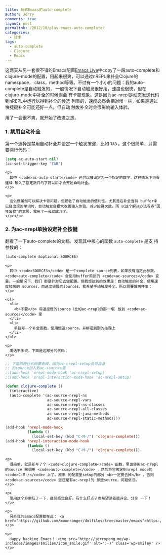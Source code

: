 ```yaml
---
title: 玩转Emacs的auto-complete
author: Jerry
comments: true
layout: post
permalink: /2012/10/play-emacs-auto-complete/
categories:
  - 技术
tags:
  - auto-complete
  - Clojure
  - Emacs
---
```

这两天从另一套很不错的Emacs配置[Emacs Live][1]中copy了一段auto-complete和 clojure-mode的配置，用起来很爽，可以通过nREPL来补全Clojure的namespace， class，method等等。不过有一个小小的问题：我的auto-complete是自动触发的， 一般情况下自动触发很好用，速度也很快，但在clojure-mode中补全的时候则会 有卡顿现象。这是因为ac-nrepl是动态发送代码到nREPL中运行以得到补全的候选 列表的，速度必然会相对慢一些，如果是通过快捷键补全可能还好一点，但自动 触发补全时会很影响输入体验。 

用了一会很不爽，就开始了改进之旅。 

<div id="outline-container-1" class="outline-3">
  <h3 id="sec-1">
    1. 禁用自动补全
  </h3>
  
  <div class="outline-text-3" id="text-1">
    <p>
      第一个选择是禁用自动补全并设定一个触发按键，比如 <code>TAB</code> 。这个很简单，只需 要两行代码：
    </p>
    
```cl
(setq ac-auto-start nil)
(ac-set-trigger-key "TAB")
```
    
    <p>
      其中 <code>ac-auto-start</code> 还可以被设定为一个指定的数字，这种情况下只有连续 输入了指定数目的字符以后才会开始自动补全。
    </p>
    
    <p>
      这么做虽然可以解决卡顿问题，但牺牲了自动触发的便利性。尤其是在补全当前 buffer中已经出现的单词时，自动触发会极大改善输入体验，减少按键次数。所 以这个解决办法有点“因噎废食”的意思，我用了一会就放弃了。
    </p></p>
  </div>
</div>

<div id="outline-container-2" class="outline-3">
  <h3 id="sec-2">
    2. 为ac-nrepl单独设定补全按键
  </h3>
  
  <div class="outline-text-3" id="text-2">
    <p>
      翻看了一下auto-complete的文档，发现其中核心的函数 <code>auto-complete</code> 是支 持参数的：
    </p>
    
```cl
(auto-complete &optional SOURCES)
```
    
    <p>
      其中 <code>SOURCES</code> 是一个complete source列表，如果没有指定此参数， <code>auto-complete</code> 会使用buffer局部的 <code>ac-sources</code> 变量。一般情况下，我们 都是针对它去做配置。但我想达到的效果是：自动触发的补全，使用速度较快的 sources，而速度较慢的sources，我希望手动触发补全。所以需要做两件事：
    </p>
    
    <ol>
      <li>
        <b>不要</b> 将速度慢的source（比如ac-nrepl的那一堆）放到 <code>ac-sources</code> 里
      </li>
      <li>
        单独写一个补全函数，使用慢速source，并绑定到别的按键上
      </li>
    </ol>
    
    <p>
      废话不多说，下面是这部分的代码：
    </p>
    
```cl
;; 下面的两行代码要去掉，因为ac-nrepl-setup会将自身
;; 的source加入到ac-sources里
;;(add-hook 'nrepl-mode-hook 'ac-nrepl-setup)
;;(add-hook 'nrepl-interaction-mode-hook 'ac-nrepl-setup)

(defun clojure-complete ()
  (interactive)
  (auto-complete '(ac-source-nrepl-ns
                   ac-source-nrepl-vars
                   ac-source-nrepl-ns-classes
                   ac-source-nrepl-all-classes
                   ac-source-nrepl-java-methods
                   ac-source-nrepl-static-methods)))

(add-hook 'nrepl-mode-hook
          (lambda ()
            (local-set-key (kbd "C-M-/") 'clojure-complete)))
(add-hook 'nrepl-interaction-mode-hook
          (lambda ()
            (local-set-key (kbd "C-M-/") 'clojure-complete)))
```
    
    <p>
      很简单，就是新写了个 <code>clojure-complete</code> 函数，里面使用ac-nrepl的source 来调用 <code>auto-complete</code> ，然后将它绑定到nrepl mode的 <code>C-M-/</code> 上了。原来 的配置里setup的部分 <b>一定要去掉</b> ，否则 <code>ac-sources</code> 里还是有ac-nrepl的 那些source，问题依旧。
    </p>
    
    <p>
      使用这个方案玩了一下，目前感觉良好。有什么好点子也希望读者能评论、分享 一下！
    </p>
    
    <p>
      另外我的Emacs配置都在此： <a href="https://github.com/moonranger/dotfiles/tree/master/emacs">https://github.com/moonranger/dotfiles/tree/master/emacs</a>
    </p>
    
    <p>
      Happy hacking Emacs！ <img src='http://jerrypeng.me/wp-includes/images/smilies/icon_smile.gif' alt=':-)' class='wp-smiley' />
    </p>
  </div>
</div>

 [1]: https://github.com/overtone/emacs-live
